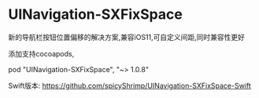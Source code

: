 # UINavigation-SXFixSpace
新的导航栏按钮位置偏移的解决方案,兼容iOS11,可自定义间距,同时兼容性更好

添加支持cocoapods,

pod "UINavigation-SXFixSpace", "~> 1.0.8"

Swift版本:
https://github.com/spicyShrimp/UINavigation-SXFixSpace-Swift
